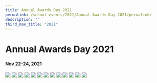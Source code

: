 ```yaml
---
title: Annual Awards Day 2021
permalink: /school-events/2021/Annual-Awards-Day-2021/permalink/
description: ""
third_nav_title: "2021"
---
```

# Annual Awards Day 2021

#### Nov 22–24, 2021

![](/images/Annual%20Awards%20Day%202021.png)
![](/images/Annual%20Awards%20Day2.png)
![](/images/Annual%20Awards%20Day3.png)
![](/images/Annual%20Awards%20Day4.png)
![](/images/Annual%20Awards%20Day5.png)
![](/images/Annual%20Awards%20Day6.png)
![](/images/Annual%20Awards%20Day7.png)
![](/images/Annual%20Awards%20Day8.png)
![](/images/Annual%20Awards%20Day9.png)
![](/images/Annual%20Awards%20Day10.png)
![](/images/Annual%20Awards%20Day11.png)
![](/images/Annual%20Awards%20Day12.png)
![](/images/Annual%20Awards%20Day13.png)